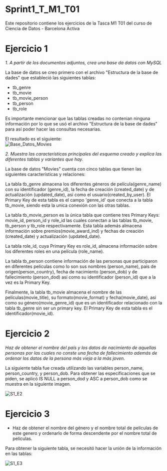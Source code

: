 # Sprint1_T_M1_T01
Este repositorio contiene los ejercicios de la Tasca M1 T01 del curso de Ciencia de Datos - Barcelona Activa

# Ejercicio 1
*1. A partir de los documentos adjuntos, crea una base da datos con MySQL*

La base de datos se creo primero con el archivo "Estructura de la base de dades" que estableció las siguientes tablas: 

* tb_genre
* tb_movie
* tb_movie_person
* tb_person
* tb_role  

Es importante mencionar que las tablas creadas no contenian ninguna información por lo que se usó el archivo "Estructura de la base de dades" para así poder hacer las consultas necesarias.  

El resultado es el siguiente:  
![Base_Datos_Movies](https://user-images.githubusercontent.com/121647613/226583601-07888862-58ff-4c44-926f-c6803217182c.png)


*2. Muestra las características principales del esquema creado y explica las diferentes tablas y variantes que hay.*

La base de datos "Movies" cuenta con cinco tablas que tienen las siguientes características y relaciones:

La tabla tb_genre almacena los diferentes géneros de película(genre_name) con su identificador (genre_id), la fecha de creación (created_date) y de actualización (updated_date), así como el usuario(created_by_user).  El Primary Key de esta tabla es el campo 'genre_id' que conecta a la tabla tb_movie, siendo esta la unica conexión con las otras tablas.

La tabla tb_movie_person es la única tabla que contiene tres Primary Keys: movie_id, person_id y role_id las cuales conectan a las tablas tb_movie, tb_person y tb_role respectivamente.  Esta tabla además almacena información sobre premios(movie_award_ind) y fechas de creación (created_date) y actualización (updated_date).

La tabla role_id, cuya Primary Key es role_id, almacena información sobre los diferentes roles en una película (role_name).

La tabla tb_person contiene información de las personas que participaron en diferentes películas como lo son sus nombres (person_name), país de origen(person_country), fecha de nacimiento (person_dob) y de fallecimiento (person_dod) así como su identificador (person_id) que a la vez es la Primary Key.

Finalmente, la tabla tb_movie almacena el nombre de las películas(movie_title), su formato(movie_format) y fecha(movie_date), así como su género(movie_genre_id) que es un identificador relacionado con la tabla tb_genre sin ser un primary key.  El Primary Key de esta tabla es el identificador(movie_id).

# Ejercicio 2

*Haz de obtener el nombre del país y los datos de nacimiento de aquellas personas por las cuales no conste una fecha de fallecimiento además de ordenar los datos de la persona más vieja a la más joven.*

La siguiente tabla fue creada utilizando las variables person_name, person_country, y person_dob.  Para obtener las especificaciones que se piden, se aplicó IS NULL a person_dod y ASC a person_dob como se muestra en la siguiente imagen.

![S1_E2](https://user-images.githubusercontent.com/121647613/226650550-3684f2f8-4f30-4890-a012-03f5ad83fc1b.jpg)

# Ejercicio 3

* Haz de obtener el nombre del género y el nombre total de películas de este genero y ordenarlo de forma descendente por el nombre total de películas.

Para obtener la siguiente tabla, se necesitó hacer la unión de la información en las tablas: 

![S1_E3](https://user-images.githubusercontent.com/121647613/226656038-ecc0993a-c091-49cf-8e01-5c46e5e6c6cd.jpg)
